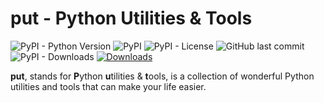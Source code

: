 # put - **P**ython **U**tilities & **T**ools

![PyPI - Python Version](https://img.shields.io/pypi/pyversions/put?style=flat-square) ![PyPI](https://img.shields.io/pypi/v/put?style=flat-square) ![PyPI - License](https://img.shields.io/pypi/l/put?style=flat-square) ![GitHub last commit](https://img.shields.io/github/last-commit/an63/put?style=flat-square) ![PyPI - Downloads](https://img.shields.io/pypi/dw/put?style=flat-square) [![Downloads](https://pepy.tech/badge/put)](https://pepy.tech/project/put) 

**put**, stands for **P**ython **u**tilities & **t**ools, is a collection of wonderful Python utilities and tools that can make your life easier.
